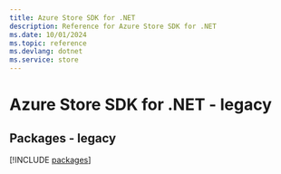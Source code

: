 ```yaml
---
title: Azure Store SDK for .NET
description: Reference for Azure Store SDK for .NET
ms.date: 10/01/2024
ms.topic: reference
ms.devlang: dotnet
ms.service: store
---
```

# Azure Store SDK for .NET - legacy
## Packages - legacy
[!INCLUDE [packages](store-index.md)]